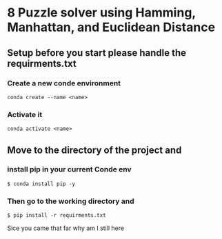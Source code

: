 # 8 Puzzle solver using Hamming, Manhattan, and Euclidean Distance

## Setup before you start please handle the requirments.txt

### Create a new conde environment

``conda create --name <name>``

### Activate it

``conda activate <name>``

## Move to the directory of the project and

### install pip in your current Conde env

``$ conda install pip -y``

### Then go to the working directory and

``$ pip install -r requirments.txt``

Sice you came that far why am I still here 